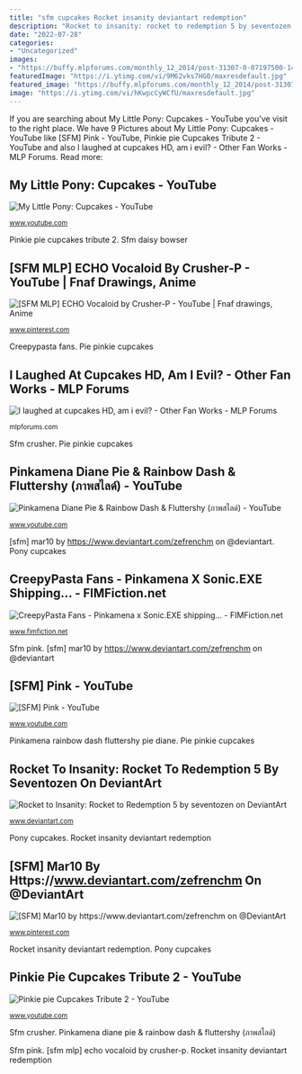 ```yaml
---
title: "sfm cupcakes Rocket insanity deviantart redemption"
description: "Rocket to insanity: rocket to redemption 5 by seventozen on deviantart"
date: "2022-07-28"
categories:
- "Uncategorized"
images:
- "https://buffy.mlpforums.com/monthly_12_2014/post-31307-0-07197500-1419868900.png"
featuredImage: "https://i.ytimg.com/vi/9M62vks7HG0/maxresdefault.jpg"
featured_image: "https://buffy.mlpforums.com/monthly_12_2014/post-31307-0-07197500-1419868900.png"
image: "https://i.ytimg.com/vi/hKwpcCyWCfU/maxresdefault.jpg"
---
```


If you are searching about My Little Pony: Cupcakes - YouTube you've visit to the right place. We have 9 Pictures about My Little Pony: Cupcakes - YouTube like [SFM] Pink - YouTube, Pinkie pie Cupcakes Tribute 2 - YouTube and also I laughed at cupcakes HD, am i evil? - Other Fan Works - MLP Forums. Read more:

## My Little Pony: Cupcakes - YouTube

![My Little Pony: Cupcakes - YouTube](http://i.ytimg.com/vi/CUz-1vHcDrU/hqdefault.jpg "Sfm pink")

<small>www.youtube.com</small>

Pinkie pie cupcakes tribute 2. Sfm daisy bowser

## [SFM MLP] ECHO Vocaloid By Crusher-P - YouTube | Fnaf Drawings, Anime

![[SFM MLP] ECHO Vocaloid by Crusher-P - YouTube | Fnaf drawings, Anime](https://i.pinimg.com/originals/16/8d/24/168d245a6ecacc42a3988dd61b2e0717.jpg "Rocket insanity deviantart redemption")

<small>www.pinterest.com</small>

Creepypasta fans. Pie pinkie cupcakes

## I Laughed At Cupcakes HD, Am I Evil? - Other Fan Works - MLP Forums

![I laughed at cupcakes HD, am i evil? - Other Fan Works - MLP Forums](https://buffy.mlpforums.com/monthly_12_2014/post-31307-0-07197500-1419868900.png "Rocket insanity deviantart redemption")

<small>mlpforums.com</small>

Sfm crusher. Pie pinkie cupcakes

## Pinkamena Diane Pie &amp; Rainbow Dash &amp; Fluttershy (ภาพสไลด์) - YouTube

![Pinkamena Diane Pie &amp; Rainbow Dash &amp; Fluttershy (ภาพสไลด์) - YouTube](https://i.ytimg.com/vi/vuAql55fBPc/maxresdefault.jpg "Pinkie pie cupcakes tribute 2")

<small>www.youtube.com</small>

[sfm] mar10 by https://www.deviantart.com/zefrenchm on @deviantart. Pony cupcakes

## CreepyPasta Fans - Pinkamena X Sonic.EXE Shipping... - FIMFiction.net

![CreepyPasta Fans - Pinkamena x Sonic.EXE shipping... - FIMFiction.net](https://th09.deviantart.net/fs71/PRE/i/2014/069/1/d/hidden_by_kanashiibara-d79qo9k.png "Pinkamena diane pie &amp; rainbow dash &amp; fluttershy (ภาพสไลด์)")

<small>www.fimfiction.net</small>

Sfm pink. [sfm] mar10 by https://www.deviantart.com/zefrenchm on @deviantart

## [SFM] Pink - YouTube

![[SFM] Pink - YouTube](https://i.ytimg.com/vi/hKwpcCyWCfU/maxresdefault.jpg "Rocket to insanity: rocket to redemption 5 by seventozen on deviantart")

<small>www.youtube.com</small>

Pinkamena rainbow dash fluttershy pie diane. Pie pinkie cupcakes

## Rocket To Insanity: Rocket To Redemption 5 By Seventozen On DeviantArt

![Rocket to Insanity: Rocket to Redemption 5 by seventozen on DeviantArt](https://images-wixmp-ed30a86b8c4ca887773594c2.wixmp.com/f/c7fc6f00-5b72-4a53-9b02-e3ac08bed140/d5a6204-01c4a7d7-6a56-4f88-944e-c8c9e458fd95.jpg/v1/fill/w_785,h_1018,q_70,strp/rocket_to_insanity__rocket_to_redemption_5_by_seventozen_d5a6204-pre.jpg?token=eyJ0eXAiOiJKV1QiLCJhbGciOiJIUzI1NiJ9.eyJzdWIiOiJ1cm46YXBwOjdlMGQxODg5ODIyNjQzNzNhNWYwZDQxNWVhMGQyNmUwIiwiaXNzIjoidXJuOmFwcDo3ZTBkMTg4OTgyMjY0MzczYTVmMGQ0MTVlYTBkMjZlMCIsIm9iaiI6W1t7ImhlaWdodCI6Ijw9MTE2NiIsInBhdGgiOiJcL2ZcL2M3ZmM2ZjAwLTViNzItNGE1My05YjAyLWUzYWMwOGJlZDE0MFwvZDVhNjIwNC0wMWM0YTdkNy02YTU2LTRmODgtOTQ0ZS1jOGM5ZTQ1OGZkOTUuanBnIiwid2lkdGgiOiI8PTkwMCJ9XV0sImF1ZCI6WyJ1cm46c2VydmljZTppbWFnZS5vcGVyYXRpb25zIl19.jIZXh1HwpaETdD79qvMeOxOktN9ai1HLy4u0VfkCQtA "[sfm] mar10 by https://www.deviantart.com/zefrenchm on @deviantart")

<small>www.deviantart.com</small>

Pony cupcakes. Rocket insanity deviantart redemption

## [SFM] Mar10 By Https://www.deviantart.com/zefrenchm On @DeviantArt

![[SFM] Mar10 by https://www.deviantart.com/zefrenchm on @DeviantArt](https://i.pinimg.com/736x/97/6b/2b/976b2b7eed3ef4de4d246d2aa39078af.jpg "Pinkamena rainbow dash fluttershy pie diane")

<small>www.pinterest.com</small>

Rocket insanity deviantart redemption. Pony cupcakes

## Pinkie Pie Cupcakes Tribute 2 - YouTube

![Pinkie pie Cupcakes Tribute 2 - YouTube](https://i.ytimg.com/vi/9M62vks7HG0/maxresdefault.jpg "Pony cupcakes")

<small>www.youtube.com</small>

Sfm crusher. Pinkamena diane pie &amp; rainbow dash &amp; fluttershy (ภาพสไลด์)

Sfm pink. [sfm mlp] echo vocaloid by crusher-p. Rocket insanity deviantart redemption
